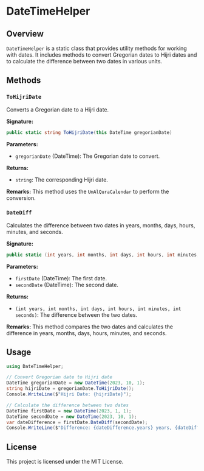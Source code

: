 # DateTimeHelper

## Overview

`DateTimeHelper` is a static class that provides utility methods for working with dates. It includes methods to convert Gregorian dates to Hijri dates and to calculate the difference between two dates in various units.

## Methods

### `ToHijriDate`

Converts a Gregorian date to a Hijri date.

**Signature:**
```csharp
public static string ToHijriDate(this DateTime gregorianDate)
```

**Parameters:**
- `gregorianDate` (DateTime): The Gregorian date to convert.

**Returns:**
- `string`: The corresponding Hijri date.

**Remarks:**
This method uses the `UmAlQuraCalendar` to perform the conversion.

### `DateDiff`

Calculates the difference between two dates in years, months, days, hours, minutes, and seconds.

**Signature:**
```csharp
public static (int years, int months, int days, int hours, int minutes, int seconds) DateDiff(this DateTime firstDate, DateTime secondDate)
```

**Parameters:**
- `firstDate` (DateTime): The first date.
- `secondDate` (DateTime): The second date.

**Returns:**
- `(int years, int months, int days, int hours, int minutes, int seconds)`: The difference between the two dates.

**Remarks:**
This method compares the two dates and calculates the difference in years, months, days, hours, minutes, and seconds.

## Usage

```csharp
using DateTimeHelper;

// Convert Gregorian date to Hijri date
DateTime gregorianDate = new DateTime(2023, 10, 1);
string hijriDate = gregorianDate.ToHijriDate();
Console.WriteLine($"Hijri Date: {hijriDate}");

// Calculate the difference between two dates
DateTime firstDate = new DateTime(2023, 1, 1);
DateTime secondDate = new DateTime(2023, 10, 1);
var dateDifference = firstDate.DateDiff(secondDate);
Console.WriteLine($"Difference: {dateDifference.years} years, {dateDifference.months} months, {dateDifference.days} days, {dateDifference.hours} hours, {dateDifference.minutes} minutes, {dateDifference.seconds} seconds");
```

## License

This project is licensed under the MIT License.
